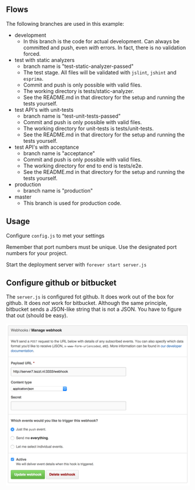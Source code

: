 
## Flows
The following branches are used in this example:
* development
  * In this branch is the code for actual development. Can always be committed and push, even _with_ errors. In fact, there is no validation forced.
* test with static analyzers
  * branch name is "test-static-analyzer-passed"
  * The test stage. All files will be validated with `jslint`, `jshint` and `esprima`.
  * Commit and push is only possible with valid files.
  * The working directory is tests/static-analyzer.
  * See the README.md in that directory for the setup and running the tests yourself.
* test API's with unit-tests
  * branch name is "test-unit-tests-passed"
  * Commit and push is only possible with valid files.
  * The working directory for unit-tests is tests/unit-tests.
  * See the README.md in that directory for the setup and running the tests yourself.
* test API's with acceptance
  * branch name is "acceptance"
  * Commit and push is only possible with valid files.
  * The working directory for end to end is tests/e2e.
  * See the README.md in that directory for the setup and running the tests yourself.
* production
  * branch name is "production"
* master
  * This branch is used for production code.

## Usage
Configure `config.js` to met your settings

Remember that port numbers must be unique. Use the designated port numbers for your project.

Start the deployment server with `forever start server.js`

## Configure github or bitbucket
The `server.js` is configured fot github. It does work out of the box for github. It does _not_ work for bitbucket. Although the same principle, bitbucket sends a JSON-like string that is not a JSON. You have to figure that out (should be easy).


![Github web configuration](https://raw.githubusercontent.com/theotheu/hook-test/master/assets/github-webhooks.png)












